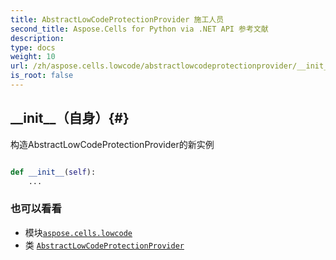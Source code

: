 ```yaml
---
title: AbstractLowCodeProtectionProvider 施工人员
second_title: Aspose.Cells for Python via .NET API 参考文献
description:
type: docs
weight: 10
url: /zh/aspose.cells.lowcode/abstractlowcodeprotectionprovider/__init__/
is_root: false
---
```

##  \_\_init\_\_（自身）{#}
构造AbstractLowCodeProtectionProvider的新实例



```python

def __init__(self):
    ...
```





### 也可以看看
* 模块[`aspose.cells.lowcode`](../../)
* 类 [`AbstractLowCodeProtectionProvider`](/cells/python-net/zh/aspose.cells.lowcode/abstractlowcodeprotectionprovider)
